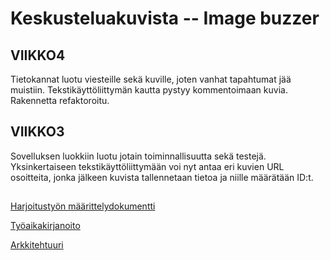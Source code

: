 # Keskusteluakuvista -- Image buzzer
## VIIKKO4

Tietokannat luotu viesteille sekä kuville, joten vanhat tapahtumat jää muistiin. Tekstikäyttöliittymän kautta pystyy kommentoimaan kuvia. Rakennetta refaktoroitu.


## VIIKKO3

Sovelluksen luokkiin luotu jotain toiminnallisuutta sekä testejä. Yksinkertaiseen tekstikäyttöliittymään voi nyt antaa eri kuvien URL osoitteita, jonka jälkeen kuvista tallennetaan tietoa ja niille määrätään ID:t.

## 
[Harjoitustyön määrittelydokumentti](https://github.com/kallioaa/ot-harjoitustyo/blob/master/dokumentaatio/maarittelydokumentti.md)

[Työaikakirjanoito](https://github.com/kallioaa/ot-harjoitustyo/blob/master/dokumentaatio/työaikakirjanpito.md)

[Arkkitehtuuri](https://github.com/kallioaa/ot-harjoitustyo/blob/master/dokumentaatio/arkkitehtuuri.md)

